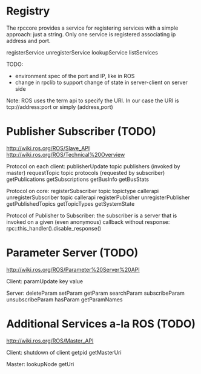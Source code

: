 


# Registry

The rpccore provides a service for registering services with a simple approach: just a string. Only one service is registered associating ip address and port.

registerService
unregisterService
lookupService
listServices

TODO:
- environment spec of the port and IP, like in ROS
- change in rpclib to support change of state in server-client on server side

Note: ROS uses the term api to specify the URI. In our case the URI is tcp://address:port or simply (address,port)

# Publisher Subscriber (TODO)
http://wiki.ros.org/ROS/Slave_API
http://wiki.ros.org/ROS/Technical%20Overview

Protocol on each client:
	publisherUpdate topic publishers (invoked by master)
	requestTopic topic protocols (requested by subscriber)
	getPublications
	getSubscriptions
	getBusInfo
	getBusStats

Protocol on core:
	registerSubscriber topic topictype callerapi
	unregisterSubscriber topic callerapi
	registerPublisher
	unregisterPublisher
	getPublishedTopics
	getTopicTypes
	getSystemState

Protocol of Publisher to Subscriber: the subscriber is a server that is invoked on a given (even anonymous) callback without response:
	rpc::this_handler().disable_response()


# Parameter Server (TODO)
http://wiki.ros.org/ROS/Parameter%20Server%20API

Client:
	paramUpdate key value

Server:
	deleteParam
	setParam
	getParam
	searchParam
	subscribeParam
	unsubscribeParam
	hasParam
	getParamNames

# Additional Services a-la ROS (TODO)
http://wiki.ros.org/ROS/Master_API

Client:
	shutdown of client
	getpid
	getMasterUri

Master:
	lookupNode
	getUri

